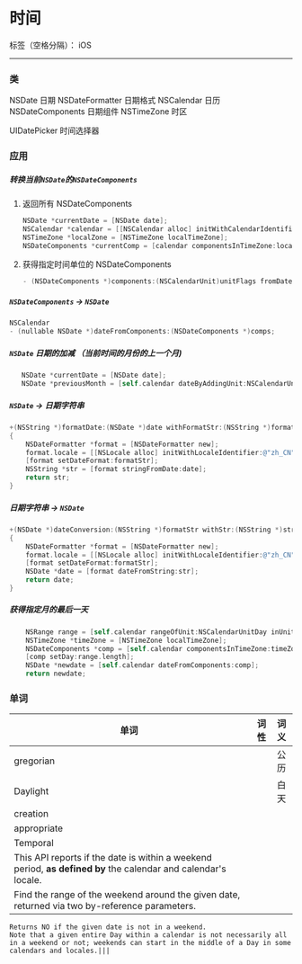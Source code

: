 # 时间

标签（空格分隔）： iOS

---

### 类

NSDate                      日期
NSDateFormatter             日期格式
NSCalendar                  日历
NSDateComponents            日期组件
NSTimeZone                  时区

UIDatePicker                时间选择器

### 应用

##### 转换当前`NSDate`的`NSDateComponents`

1. 返回所有 NSDateComponents
    ```Objective-C
    NSDate *currentDate = [NSDate date];
    NSCalendar *calendar = [[NSCalendar alloc] initWithCalendarIdentifier:NSCalendarIdentifierGregorian];
    NSTimeZone *localZone = [NSTimeZone localTimeZone];
    NSDateComponents *currentComp = [calendar componentsInTimeZone:localZone fromDate:currentDate];
    ```
2. 获得指定时间单位的 NSDateComponents
    ```Objective-C
    - (NSDateComponents *)components:(NSCalendarUnit)unitFlags fromDate:(NSDate *)date;
    ```

##### `NSDateComponents` -> `NSDate`

```Objective-C
NSCalendar
- (nullable NSDate *)dateFromComponents:(NSDateComponents *)comps;
```

##### `NSDate` 日期的加减 （当前时间的月份的上一个月)

 ```Objective-C
    NSDate *currentDate = [NSDate date];
    NSDate *previousMonth = [self.calendar dateByAddingUnit:NSCalendarUnitMonth value:-1 toDate:currentDate options:0];
 ```

##### `NSDate` -> 日期字符串


```Objective-C
+(NSString *)formatDate:(NSDate *)date withFormatStr:(NSString *)formatStr
{
    NSDateFormatter *format = [NSDateFormatter new];
    format.locale = [[NSLocale alloc] initWithLocaleIdentifier:@"zh_CN"];
    [format setDateFormat:formatStr];
    NSString *str = [format stringFromDate:date];
    return str;
}
```

##### 日期字符串 -> `NSDate`

```Objective-C
+(NSDate *)dateConversion:(NSString *)formatStr withStr:(NSString *)str
{
    NSDateFormatter *format = [NSDateFormatter new];
    format.locale = [[NSLocale alloc] initWithLocaleIdentifier:@"zh_CN"];
    [format setDateFormat:formatStr];
    NSDate *date = [format dateFromString:str];
    return date;
}
```

##### 获得指定月的最后一天

```Objective-C
    NSRange range = [self.calendar rangeOfUnit:NSCalendarUnitDay inUnit:NSCalendarUnitMonth forDate:[NSDate date]];
    NSTimeZone *timeZone = [NSTimeZone localTimeZone];
    NSDateComponents *comp = [self.calendar componentsInTimeZone:timeZone fromDate:date];
    [comp setDay:range.length];
    NSDate *newdate = [self.calendar dateFromComponents:comp];
    return newdate;
```

### 单词
| 单词       | 词性   |  词义  |
| --------   | -----:  | :----:  |
|gregorian  |   |公历|
|Daylight ||白天|
|creation||
|appropriate||
|Temporal ||
|This API reports if the date is within a weekend period, **as defined by** the calendar and calendar's locale.|||
|Find the range of the weekend around the given date, returned via two by-reference parameters.
	Returns NO if the given date is not in a weekend.
	Note that a given entire Day within a calendar is not necessarily all in a weekend or not; weekends can start in the middle of a Day in some calendars and locales.|||